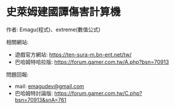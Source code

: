 # 史萊姆建國譚傷害計算機

作者: Emagu(程式)、extreme(數值公式)

相關網站:
- 遊戲官方網站: https://ten-sura-m.bn-ent.net/tw/
- 巴哈姆特哈拉版: https://forum.gamer.com.tw/A.php?bsn=70913

問題回報:
- mail: emagudev@gmail.com
- 巴哈姆特討論版: https://forum.gamer.com.tw/C.php?bsn=70913&snA=761